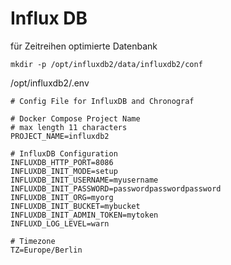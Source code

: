 # Influx DB

für Zeitreihen optimierte Datenbank

``` terminal
mkdir -p /opt/influxdb2/data/influxdb2/conf
```

/opt/influxdb2/.env

```config
# Config File for InfluxDB and Chronograf

# Docker Compose Project Name
# max length 11 characters
PROJECT_NAME=influxdb2

# InfluxDB Configuration
INFLUXDB_HTTP_PORT=8086
INFLUXDB_INIT_MODE=setup
INFLUXDB_INIT_USERNAME=myusername
INFLUXDB_INIT_PASSWORD=passwordpasswordpassword
INFLUXDB_INIT_ORG=myorg
INFLUXDB_INIT_BUCKET=mybucket
INFLUXDB_INIT_ADMIN_TOKEN=mytoken
INFLUXD_LOG_LEVEL=warn

# Timezone
TZ=Europe/Berlin
```
